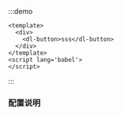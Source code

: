:::demo

```vue
<template>
  <div>
    <dl-button>sss</dl-button>
  </div>
</template>
<script lang='babel'>
</script>

```

:::

### 配置说明

